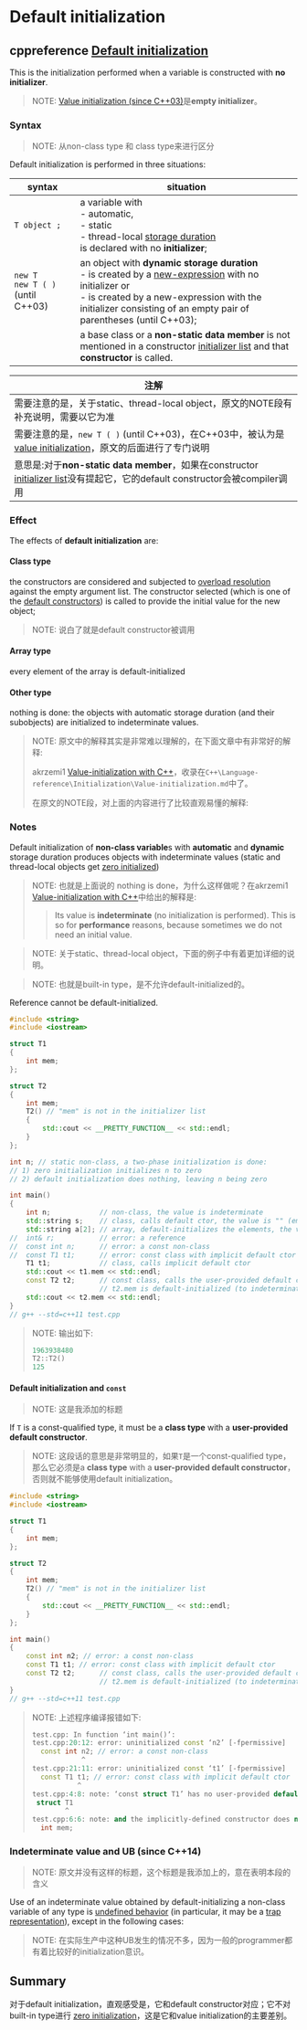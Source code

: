 # Default initialization



## cppreference [Default initialization](https://en.cppreference.com/w/cpp/language/default_initialization)

This is the initialization performed when a variable is constructed with **no initializer**.

> NOTE: [Value initialization (since C++03)](https://en.cppreference.com/w/cpp/language/value_initialization)是**empty initializer**。

### Syntax

> NOTE: 从non-class type 和 class type来进行区分

Default initialization is performed in three situations:

| syntax                               | situation                                                    |
| ------------------------------------ | ------------------------------------------------------------ |
| `T object ;`                         | a variable with <br>- automatic, <br>- static <br/>- thread-local [storage duration](https://en.cppreference.com/w/cpp/language/storage_duration) <br>is declared with no **initializer**; |
| `new T` <br>`new T ( )`(until C++03) | an object with **dynamic storage duration** <br>- is created by a [new-expression](https://en.cppreference.com/w/cpp/language/new) with no initializer or<br>- is created by a new-expression with the initializer consisting of an empty pair of parentheses (until C++03); |
|                                      | a base class or a **non-static data member** is not mentioned in a constructor [initializer list](https://en.cppreference.com/w/cpp/language/initializer_list) and that **constructor** is called. |



| 注解                                                         |
| ------------------------------------------------------------ |
| 需要注意的是，关于static、thread-local object，原文的NOTE段有补充说明，需要以它为准 |
| 需要注意的是，`new T ( )` (until C++03)，在C++03中，被认为是 [value initialization](https://en.cppreference.com/w/cpp/language/value_initialization)，原文的后面进行了专门说明 |
| 意思是:对于**non-static data member**，如果在constructor [initializer list](https://en.cppreference.com/w/cpp/language/initializer_list)没有提起它，它的default constructor会被compiler调用 |



### Effect

The effects of **default initialization** are:

#### Class type

the constructors are considered and subjected to [overload resolution](https://en.cppreference.com/w/cpp/language/overload_resolution) against the empty argument list. The constructor selected (which is one of the [default constructors](https://en.cppreference.com/w/cpp/language/default_constructor)) is called to provide the initial value for the new object;

> NOTE: 说白了就是default constructor被调用

#### Array type

every element of the array is default-initialized

#### Other type

nothing is done: the objects with automatic storage duration (and their subobjects) are initialized to indeterminate values.





> NOTE: 原文中的解释其实是非常难以理解的，在下面文章中有非常好的解释:
>
> akrzemi1 [Value-initialization with C++](https://akrzemi1.wordpress.com/2013/09/10/value-initialization-with-c/)，收录在`C++\Language-reference\Initialization\Value-initialization.md`中了。
>
> 在原文的NOTE段，对上面的内容进行了比较直观易懂的解释:

### Notes

Default initialization of **non-class variable**s with **automatic** and **dynamic** storage duration produces objects with indeterminate values (static and thread-local objects get [zero initialized](https://en.cppreference.com/w/cpp/language/zero_initialization))

> NOTE: 也就是上面说的 nothing is done，为什么这样做呢？在akrzemi1 [Value-initialization with C++](https://akrzemi1.wordpress.com/2013/09/10/value-initialization-with-c/)中给出的解释是:
>
> > Its value is **indeterminate** (no initialization is performed). This is so for **performance** reasons, because sometimes we do not need an initial value.

> NOTE: 关于static、thread-local object，下面的例子中有着更加详细的说明。



> NOTE: 也就是built-in type，是不允许default-initialized的。

Reference cannot be default-initialized.

```C++
#include <string>
#include <iostream>

struct T1
{
	int mem;
};

struct T2
{
	int mem;
	T2() // "mem" is not in the initializer list
	{
		std::cout << __PRETTY_FUNCTION__ << std::endl;
	}
};

int n; // static non-class, a two-phase initialization is done:
// 1) zero initialization initializes n to zero
// 2) default initialization does nothing, leaving n being zero

int main()
{
	int n;            // non-class, the value is indeterminate
	std::string s;    // class, calls default ctor, the value is "" (empty string)
	std::string a[2]; // array, default-initializes the elements, the value is {"", ""}
//  int& r;           // error: a reference
//  const int n;      // error: a const non-class
//  const T1 t1;      // error: const class with implicit default ctor
	T1 t1;            // class, calls implicit default ctor
	std::cout << t1.mem << std::endl;
	const T2 t2;      // const class, calls the user-provided default ctor
					  // t2.mem is default-initialized (to indeterminate value)
	std::cout << t2.mem << std::endl;
}
// g++ --std=c++11 test.cpp

```

> NOTE: 输出如下:
>
> ```C++
> 1963938480
> T2::T2()
> 125
> ```

#### Default initialization and `const`

> NOTE: 这是我添加的标题

If `T` is a const-qualified type, it must be a **class type** with a **user-provided default constructor**.

> NOTE: 这段话的意思是非常明显的，如果`T`是一个const-qualified type，那么它必须是a **class type** with a **user-provided default constructor**，否则就不能够使用default initialization。

```C++
#include <string>
#include <iostream>

struct T1
{
	int mem;
};

struct T2
{
	int mem;
	T2() // "mem" is not in the initializer list
	{
		std::cout << __PRETTY_FUNCTION__ << std::endl;
	}
};

int main()
{
	const int n2; // error: a const non-class
	const T1 t1; // error: const class with implicit default ctor
	const T2 t2;      // const class, calls the user-provided default ctor
					  // t2.mem is default-initialized (to indeterminate value)
}
// g++ --std=c++11 test.cpp

```

> NOTE: 上述程序编译报错如下:
>
> ```C++
> test.cpp: In function ‘int main()’:
> test.cpp:20:12: error: uninitialized const ‘n2’ [-fpermissive]
>   const int n2; // error: a const non-class
>             ^
> test.cpp:21:11: error: uninitialized const ‘t1’ [-fpermissive]
>   const T1 t1; // error: const class with implicit default ctor
>            ^
> test.cpp:4:8: note: ‘const struct T1’ has no user-provided default constructor
>  struct T1
>         ^
> test.cpp:6:6: note: and the implicitly-defined constructor does not initialize ‘int T1::mem’
>   int mem;
> 
> ```
>
> 

### Indeterminate value and UB (since C++14)

> NOTE: 原文并没有这样的标题，这个标题是我添加上的，意在表明本段的含义

Use of an indeterminate value obtained by default-initializing a non-class variable of any type is [undefined behavior](https://en.cppreference.com/w/cpp/language/ub) (in particular, it may be a [trap representation](https://en.cppreference.com/w/cpp/language/object#Object_representation_and_value_representation)), except in the following cases:

> NOTE: 在实际生产中这种UB发生的情况不多，因为一般的programmer都有着比较好的initialization意识。



## Summary

对于default initialization，直观感受是，它和default constructor对应；它不对built-in type进行 [zero initialization](https://en.cppreference.com/w/cpp/language/zero_initialization)，这是它和value initialization的主要差别。